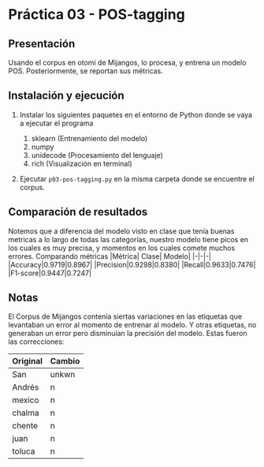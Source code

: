 # Práctica 03 - POS-tagging 
## Presentación
Usando el corpus en otomí de Mijangos, lo procesa, y entrena un modelo POS. Posteriormente, se reportan sus métricas.
## Instalación y ejecución
1. Instalar los siguientes paquetes en el entorno de Python donde se vaya a ejecutar el programa
	1. sklearn (Entrenamiento del modelo)
	2. numpy 
	3. unidecode (Procesamiento del lenguaje)
	4. rich (Visualización en terminal)

2. Ejecutar `p03-pos-tagging.py` en la misma carpeta donde se encuentre el corpus.
## Comparación de resultados
Notemos que a diferencia del modelo visto en clase que tenía buenas metricas a lo largo de todas las categorías, nuestro modelo tiene picos en los cuales es muy precisa, y momentos en los cuales comete muchos errores. Comparando métricas
|Métrica| Clase| Modelo|
|-|-|-|
|Accuracy|0.9719|0.8967|
|Precision|0.9298|0.8380|
|Recall|0.9633|0.7476|
|F1-score|0.9447|0.7247|

## Notas
El Corpus de Mijangos contenía siertas variaciones en las etiquetas que levantaban un error al momento de entrenar al modelo. Y otras etiquetas, no generaban un error pero disminuían la precisión del modelo. Estas fueron las correcciones:

| Original | Cambio |
|-|-|
|San|unkwn|
|Andrés|n|
|mexico|n|
|chalma|n|
|chente|n|
|juan|n|
|toluca|n|